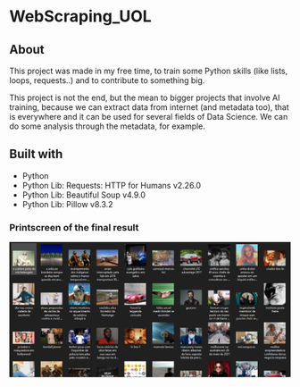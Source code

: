 # WebScraping_UOL
 
## About

This project was made in my free time, to train some Python skills (like lists, loops, requests..) and to contribute to something big. 

This project is not the end, but the mean to bigger projects that involve AI training, because we can extract data from internet (and metadata too), that is everywhere and it can be used for several fields of Data Science. We can do some analysis through the metadata, for example.
 
## Built with

* Python
* Python Lib: Requests: HTTP for Humans v2.26.0
* Python Lib: Beautiful Soup v4.9.0
* Python Lib: Pillow v8.3.2

### Printscreen of the final result

<img src="https://github.com/Enzo-PsK/WebScraping_UOL/blob/main/printscreen_final.PNG"/>
